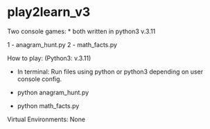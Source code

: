 # play2learn_v3

Two console games: \* both written in python3 v.3.11

1 - anagram_hunt.py
2 - math_facts.py

How to play:
(Python3: v.3.11)

- In terminal: Run files using python or python3 depending on user console config.

- python anagram_hunt.py
- python math_facts.py

Virtual Environments: None
